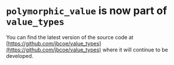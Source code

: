 # `polymorphic_value` is now part of `value_types`

You can find the latest version of the source code at [https://github.com/jbcoe/value_types](https://github.com/jbcoe/value_types) where it will continue to be developed.